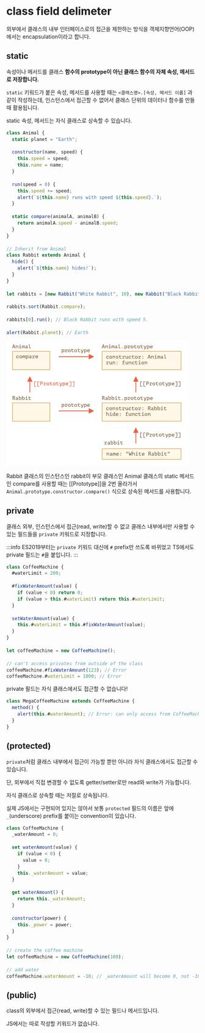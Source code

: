 # class field delimeter

외부에서 클래스의 내부 인터페이스로의 접근을 제한하는 방식을 객체지향언어(OOP)에서는 encapsulation이라고 합니다.

## static

속성이나 메서드를 클래스 **함수의 prototype이 아닌 클래스 함수의 자체 속성, 메서드로 저장합니다.**

`static` 키워드가 붙은 속성, 메서드를 사용할 때는 `<클래스명>.[속성, 메서드 이름]` 과 같이 작성하는데, 인스턴스에서 접근할 수 없어서 클래스 단위의 데이터나 함수를 만들 때 활용됩니다.

static 속성, 메서드는 자식 클래스로 상속할 수 있습니다.

```js
class Animal {
  static planet = "Earth";

  constructor(name, speed) {
    this.speed = speed;
    this.name = name;
  }

  run(speed = 0) {
    this.speed += speed;
    alert(`${this.name} runs with speed ${this.speed}.`);
  }

  static compare(animalA, animalB) {
    return animalA.speed - animalB.speed;
  }
}

// Inherit from Animal
class Rabbit extends Animal {
  hide() {
    alert(`${this.name} hides!`);
  }
}

let rabbits = [new Rabbit("White Rabbit", 10), new Rabbit("Black Rabbit", 5)];

rabbits.sort(Rabbit.compare);

rabbits[0].run(); // Black Rabbit runs with speed 5.

alert(Rabbit.planet); // Earth
```

![Static Field](../image/static_field.png)

Rabbit 클래스의 인스턴스인 rabbit이 부모 클래스인 Animal 클래스의 static 메서드인 compare를 사용할 때는 [[Prototype]]을 2번 올라가서 `Animal.prototype.constructor.compare()` 식으로 상속된 메서드를 사용합니다.

## private

클래스 외부, 인스턴스에서 접근(read, write)할 수 없고 클래스 내부에서만 사용할 수 있는 필드들을 `private` 키워드로 지정합니다.

:::info
ES2019부터는 `private` 키워드 대신에 `#` prefix만 쓰도록 바뀌었고 TS에서도 private 필드는 `#`을 붙입니다.
:::

```js
class CoffeeMachine {
  #waterLimit = 200;

  #fixWaterAmount(value) {
    if (value < 0) return 0;
    if (value > this.#waterLimit) return this.#waterLimit;
  }

  setWaterAmount(value) {
    this.#waterLimit = this.#fixWaterAmount(value);
  }
}

let coffeeMachine = new CoffeeMachine();

// can't access privates from outside of the class
coffeeMachine.#fixWaterAmount(123); // Error
coffeeMachine.#waterLimit = 1000; // Error
```

private 필드는 자식 클래스에서도 접근할 수 없습니다!

```js
class MegaCoffeeMachine extends CoffeeMachine {
  method() {
    alert(this.#waterAmount); // Error: can only access from CoffeeMachine
  }
}
```

## (protected)

`private`처럼 클래스 내부에서 접근이 가능할 뿐만 아니라 자식 클래스에서도 접근할 수 있습니다.

단, 외부에서 직접 변경할 수 없도록 getter/setter로만 read와 write가 가능합니다.

자식 클래스로 상속할 때는 저절로 상속됩니다.

실제 JS에서는 구현되어 있지는 않아서 보통 `protected` 필드의 이름은 앞에 `_`(underscore) prefix를 붙이는 convention이 있습니다.

```js
class CoffeeMachine {
  _waterAmount = 0;

  set waterAmount(value) {
    if (value < 0) {
      value = 0;
    }
    this._waterAmount = value;
  }

  get waterAmount() {
    return this._waterAmount;
  }

  constructor(power) {
    this._power = power;
  }
}

// create the coffee machine
let coffeeMachine = new CoffeeMachine(100);

// add water
coffeeMachine.waterAmount = -10; // _waterAmount will become 0, not -10
```

## (public)

class의 외부에서 접근(read, write)할 수 있는 필드나 메서드입니다.

JS에서는 따로 작성할 키워드가 없습니다.
